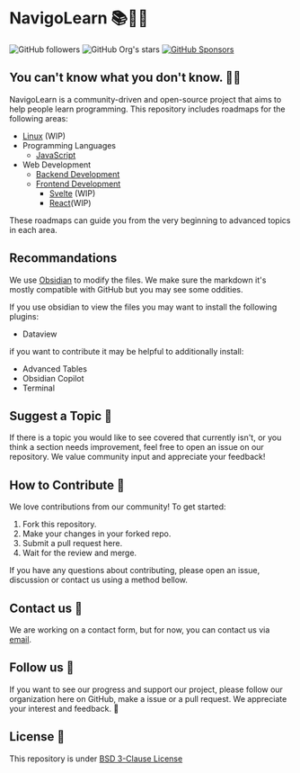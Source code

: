 # NavigoLearn 📚🚀🌱

![GitHub followers](https://img.shields.io/github/followers/NavigoLearn?color=%233361D8&logo=github&style=for-the-badge) ![GitHub Org's stars](https://img.shields.io/github/stars/navigolearn?color=%233361D8&logo=Github&style=for-the-badge) [![GitHub Sponsors](https://img.shields.io/github/sponsors/sopyb?color=%233361D8&logo=github&style=for-the-badge)](https://github.com/sponsors/sopyb)

## You can't know what you don't know. 🤷‍♂️

NavigoLearn is a community-driven and open-source project that aims to help
people learn programming. This repository includes roadmaps for the following
areas:

- [Linux](./linux/Linux.md) (WIP)
- Programming Languages
    - [JavaScript](./programmingLanguages/javascript/Javascript-full.md)
- Web Development
    - [Backend Development](./web/backend/Backend%20Developement.md)
    - [Frontend Development](./web/frontend/Frontend%20Development.md)
        - [Svelte](./web/frontend/svelte/Svelte.md) (WIP)
        - [React](./web/frontend/React/React%20Chapters.md)(WIP)

These roadmaps can guide you from the very beginning to advanced topics in each
area.

## Recommandations
We use [Obsidian](https://obsidian.md) to modify the files. We make sure the markdown it's mostly compatible with GitHub but you may see some oddities.

If you use obsidian to view the files you may want to install the following plugins:
- Dataview

if you want to contribute it may be helpful to additionally install:
- Advanced Tables
- Obsidian Copilot
- Terminal
## Suggest a Topic 📝

If there is a topic you would like to see covered that currently isn't, or you
think a section needs improvement, feel free to open an issue on our repository.
We value community input and appreciate your feedback!

## How to Contribute 🧐

We love contributions from our community! To get started:

1. Fork this repository.
2. Make your changes in your forked repo.
3. Submit a pull request here.
4. Wait for the review and merge.

If you have any questions about contributing, please open an issue, discussion
or contact us using a method bellow.

## Contact us 📧

We are working on a contact form, but for now, you can contact us
via [email](mailto:navigolearn@gmail.com).

## Follow us 👀

If you want to see our progress and support our project, please follow our
organization here on GitHub, make a issue or a pull request. We appreciate your
interest and feedback. 🎉

## License 📜

This repository is under [BSD 3-Clause License](./LICENSE)